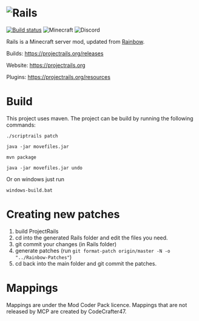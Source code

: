 ![Rails](https://cdn.discordapp.com/attachments/280480189945872385/315651907156705280/logo.png)
=======
[![Build status](https://ci.appveyor.com/api/projects/status/kyyec15kp2qj8wu9/branch/master?svg=true)](https://ci.appveyor.com/project/IsaiahPatton/projectrails-mirror/branch/master) ![Minecraft](https://img.shields.io/badge/Minecraft-1.12-green.svg) ![Discord](https://img.shields.io/badge/Discord-https%3A%2F%2Fdiscord.gg%2FrPmgVN6-blue.svg)

Rails is a Minecraft server mod, updated from [Rainbow](https://project-rainbow.org).

Builds: <https://projectrails.org/releases>

Website: <https://projectrails.org>

Plugins: <https://projectrails.org/resources>

Build
=====

This project uses maven. The project can be build by running the following commands:
```
./scriptrails patch
```
```
java -jar movefiles.jar
```
```
mvn package
```
```
java -jar movefiles.jar undo
```

Or on windows just run
```
windows-build.bat
```

Creating new patches
=====

1. build ProjectRails
2. cd into the generated Rails folder and edit the files you need.
3. git commit your changes (in Rails folder)
3. generate patches (run ```git format-patch origin/master -N -o "../Rainbow-Patches"```)
4. cd back into the main folder and git commit the patches.

Mappings
=====
Mappings are under the Mod Coder Pack licence.
Mappings that are not released by MCP are created by CodeCrafter47.
